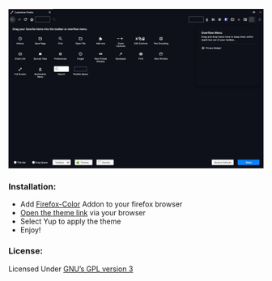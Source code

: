 ![alt text](customize.png)

### Installation:

- Add [Firefox-Color](https://addons.mozilla.org/en-US/firefox/addon/firefox-color/) Addon to your firefox browser
- [Open the theme link](https://color.firefox.com/?theme=XQAAAAIhAQAAAAAAAABBKYhm849SCia2CaaEGccwS-xNKlhOfcHVcVoCaN5_zFed69d2MvCSDNAWxuSZmArvsnWjrxko319O5esIKlaGhWdqhcNgKz1ETxOhzAdal8tFZ5E5rwMpCVlHKSpiJe97Zp__p-Xom2_fSTjWSQGscLXRBf_ZXHTS9jnZa7D8-Q63z0jiZJZbnONduOBLSrR1fgNef12ThxcOgcWv8gXOQiEvX__4KJ9g) via your browser
- Select Yup to apply the theme 
- Enjoy!

### License:

Licensed Under [GNU’s GPL version 3](https://github.com/material-ocean/Material-Ocean/blob/master/LICENSE)
